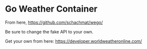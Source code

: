 # Go Weather Container

From here, https://github.com/schachmat/wego/

Be sure to change the fake API to your own.

Get your own from here: https://developer.worldweatheronline.com/
